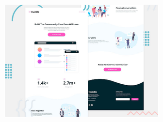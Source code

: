 
![Header/intro section for the Huddle landing page with curved sections](./design/desktop-preview.jpg)

